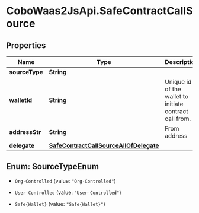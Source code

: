 # CoboWaas2JsApi.SafeContractCallSource

## Properties

Name | Type | Description | Notes
------------ | ------------- | ------------- | -------------
**sourceType** | **String** |  | 
**walletId** | **String** | Unique id of the wallet to initiate contract call from. | 
**addressStr** | **String** | From address | 
**delegate** | [**SafeContractCallSourceAllOfDelegate**](SafeContractCallSourceAllOfDelegate.md) |  | 



## Enum: SourceTypeEnum


* `Org-Controlled` (value: `"Org-Controlled"`)

* `User-Controlled` (value: `"User-Controlled"`)

* `Safe{Wallet}` (value: `"Safe{Wallet}"`)




